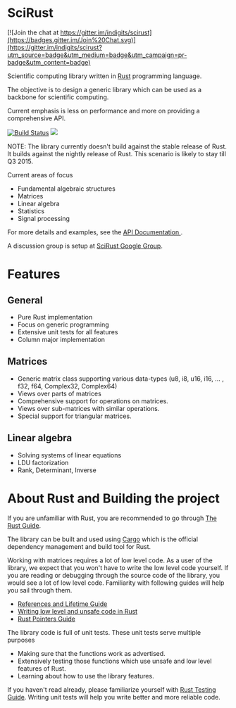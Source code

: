 SciRust
==============

[![Join the chat at https://gitter.im/indigits/scirust](https://badges.gitter.im/Join%20Chat.svg)](https://gitter.im/indigits/scirust?utm_source=badge&utm_medium=badge&utm_campaign=pr-badge&utm_content=badge)

Scientific computing library written in 
[Rust](http://www.rust-lang.org/) programming language. 

The objective is to design a generic library which can be used as a backbone for scientific computing.

Current emphasis is less on performance and more on providing a comprehensive API.


[![Build Status](https://travis-ci.org/indigits/scirust.svg?branch=master)](https://travis-ci.org/indigits/scirust)
[![](http://meritbadge.herokuapp.com/scirust)](https://crates.io/crates/scirust)

NOTE: The library currently doesn't build against the stable release of Rust. It builds
against the nightly release of Rust. This scenario is likely to stay till Q3 2015.

Current areas of focus

* Fundamental algebraic structures
* Matrices
* Linear algebra
* Statistics 
* Signal processing


For more details and examples, 
see the 
[API Documentation ](http://indigits.github.io/scirust/).

A discussion group is setup at
[SciRust Google Group](https://groups.google.com/forum/#!forum/scirust).

# Features

## General 

* Pure Rust implementation
* Focus on generic programming
* Extensive unit tests for all features
* Column major implementation

## Matrices

* Generic matrix class supporting various data-types 
 (u8, i8, u16, i16, ... , f32, f64, Complex32, Complex64)
* Views over parts of matrices
* Comprehensive support for operations on matrices.
* Views over sub-matrices with similar operations.
* Special support for triangular matrices.



## Linear algebra

* Solving systems of linear equations
* LDU factorization
* Rank, Determinant, Inverse



# About Rust and Building the project


If you are unfamiliar with Rust, you are recommended to go through
[The Rust Guide](http://doc.rust-lang.org/guide.html).

The library can be built and used using 
[Cargo](http://doc.crates.io/guide.html) which is the official
dependency management and build tool for Rust.


Working with matrices requires a lot of low level code. As
a user of the library, we expect that you won't have to write
the low level code yourself. If you are reading or debugging
through the source code of the library, you would see a lot
of low level code. Familiarity with following guides will
help you sail through them.

* [References and Lifetime Guide](http://doc.rust-lang.org/guide-lifetimes.html)
* [Writing low level and unsafe code in Rust](http://doc.rust-lang.org/guide-unsafe.html)
* [Rust Pointers Guide](http://doc.rust-lang.org/guide-pointers.html)


The library code is full of unit tests. These unit tests serve
multiple purposes

* Making sure that the functions work as advertised.
* Extensively testing those functions which use unsafe and low level
  features of Rust.
* Learning about how to use the library features.


If you haven't read already, please familiarize yourself with
[Rust Testing Guide](http://doc.rust-lang.org/guide-testing.html).
Writing unit tests will help you write better and more reliable code.




